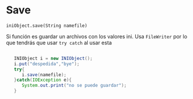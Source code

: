 # Save

 `iniObject.save(String namefile)`

  Si función es guardar un archivos con los valores ini.
  Usa `FileWriter` por lo que tendrás que usar `try catch` al usar esta


   ```java

      INIObject i = new INIObject();
      i.put("despedida","bye");
      try{
         i.save(namefile);
      }catch(IOException e){
         System.out.print("no se puede guardar");
      }
   ```
